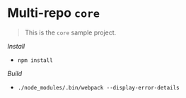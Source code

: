 # Multi-repo `core`
> This is the `core` sample project.

*Install*
* `npm install`

*Build*
* `./node_modules/.bin/webpack --display-error-details`